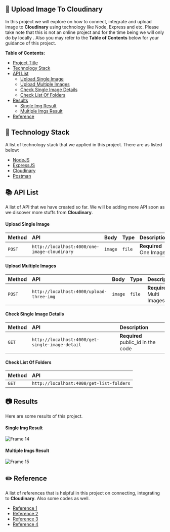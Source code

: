 ## 📌 Upload Image To Cloudinary
In this project we will explore on how to connect, integrate and upload image to **Cloudinary** using technology like Node, Express and etc. Please take note that this is not an online project and for the time being we will only do by locally . Also you may refer to the **Table of Contents** below for your guidance of this project. 


**Table of Contents:**
- [Project Title](#-upload-image-to-cloudinary)
- [Technology Stack](#-technology-stack)
- [API List](#-api-list)
  - [Upload Single Image](#upload-single-image)
  - [Upload Multiple Images](#upload-multiple-images)
  - [Check Single Image Details](#check-single-image-details)
  - [Check List Of Folders](#check-list-of-folders)
- [Results](#-results) 
  - [Single Img Result](#single-img-result)
  - [Multiple Imgs Result](#multiple-imgs-result)
- [Reference](#%EF%B8%8F-reference) 

## 🚀 Technology Stack
A list of technology stack that we applied in this project. There are as listed below:
- [NodeJS](https://nodejs.org/en/)
- [ExpressJS](https://expressjs.com/)
- [Cloudinary](https://cloudinary.com/)
- [Postman](https://postman.com/)


## 📚 API List
A list of API that we have created so far. We will be adding more API soon as we discover more stuffs from **Cloudinary**.
#### Upload Single Image

| Method    | API                                          | Body    | Type   | Description            |
| :-------- | :------------------------------------------- | :-------| :------| :----------------------|
| `POST`    | `http://localhost:4000/one-image-cloudinary` | `image` | `file` | **Required** One Image |

#### Upload Multiple Images

| Method    | API                                          | Body    | Type   | Description               |
| :-------- | :------------------------------------------- | :-------| :------| :------------------------ |
| `POST`    | `http://localhost:4000/upload-three-img`     | `image` | `file` | **Required** Multi Images |

#### Check Single Image Details
| Method    | API                                             | Description                        |
| :-------- | :---------------------------------------------- | :----------------------------------| 
| `GET`     | `http://localhost:4000/get-single-image-detail` | **Required** public_id in the code |

#### Check List Of Folders
| Method    | API                                             |
| :-------- | :---------------------------------------------- |
| `GET`     | `http://localhost:4000/get-list-folders`        |

## 📷 Results
Here are some results of this project.

#### Single Img Result
![Frame 14](https://user-images.githubusercontent.com/92319348/196485724-c90e0e8f-c23b-450c-890a-2dea07607652.png)

#### Multiple Imgs Result
![Frame 15](https://user-images.githubusercontent.com/92319348/196729187-22a6380f-f19a-4301-ba73-e2e61d145d24.png)


## ✏️ Reference 
A list of references that is helpful in this project on connecting, integrating to **Cloudinary**. Also some codes as well.
- [Reference 1](https://www.topcoder.com/thrive/articles/using-cloudinary-for-image-storage-with-express)
- [Reference 2](https://medium.com/the-andela-way/how-to-upload-multiple-images-using-cloudinary-and-node-js-2f053b167b80s)
- [Reference 3](https://stackoverflow.com/questions/53853827/async-await-for-cloudinary-upload-not-working)
- [Reference 4](https://stackoverflow.com/questions/69565984/trying-to-wait-until-multiple-images-upload-to-cloudinary)
